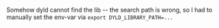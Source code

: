 Somehow dyld cannot find the lib -- the search path is wrong, so I had to
manually set the env-var via `export DYLD_LIBRARY_PATH=...`